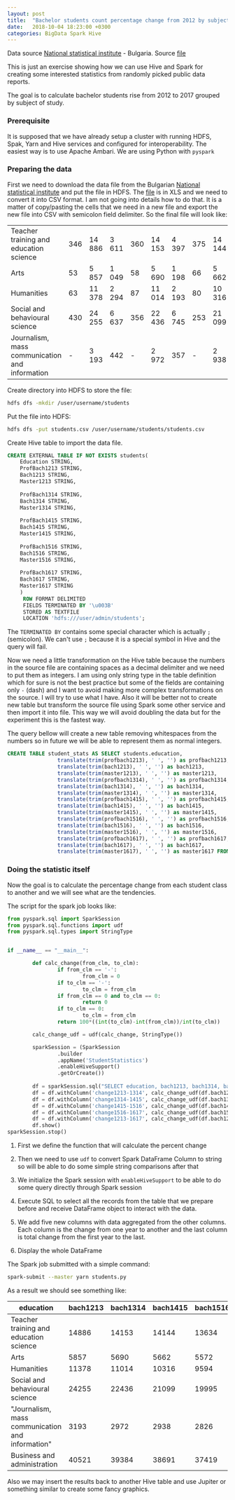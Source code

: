 ```yaml
---
layout: post
title:  "Bachelor students count percentage change from 2012 by subject. Analytics using Apache Hive and Spark"
date:   2018-10-04 18:23:00 +0300
categories: BigData Spark Hive
---
```


Data source [National statistical institute](http://nsi.bg/en) - Bulgaria. Source [file](http://nsi.bg/en/content/4897/students-educational-qualification-degree-and-narrow-field-education) 

This is just an exercise showing how we can use Hive and Spark for creating some interested statistics from randomly picked public data reports.

The goal is to calculate bachelor students rise from 2012 to 2017 grouped by subject of study.

### Prerequisite

It is supposed that we have already setup a cluster with running HDFS, Spak, Yarn and Hive services and configured for interoperability. The easiest way is to use Apache Ambari. We are using Python with `pyspark` 

### Preparing the data

First we need to download the data file from the Bulgarian [National statistical institute](http://nsi.bg/en) and put the file in HDFS. The [file](http://nsi.bg/en/content/4897/students-educational-qualification-degree-and-narrow-field-education) is in XLS and we need to convert it into CSV format. I am not going into details how to do that. It is a matter of copy/pasting the cells that we need in a new file and export the new file into CSV with semicolon field delimiter. So the final file will look like:

|                                                |      |        |       |      |        |       |      |        |       |      |        |       |      |        |       |
| ---------------------------------------------- | ---- | ------ | ----- | ---- | ------ | ----- | ---- | ------ | ----- | ---- | ------ | ----- | ---- | ------ | ----- |
| Teacher training and education science         | 346  | 14 886 | 3 611 | 360  | 14 153 | 4 397 | 375  | 14 144 | 5 342 | 398  | 13 634 | 5 534 | 420  | 13 139 | 5 197 |
| Arts                                           | 53   | 5 857  | 1 049 | 58   | 5 690  | 1 198 | 66   | 5 662  | 1 134 | 56   | 5 572  | 1 114 | 43   | 5 256  | 1 058 |
| Humanities                                     | 63   | 11 378 | 2 294 | 87   | 11 014 | 2 193 | 80   | 10 316 | 2 050 | 88   | 9 594  | 1 804 | 94   | 8 583  | 1 541 |
| Social and behavioural science                 | 430  | 24 255 | 6 637 | 356  | 22 436 | 6 745 | 253  | 21 099 | 7 026 | 84   | 19 995 | 6 575 | 92   | 18 082 | 5 596 |
| Journalism, mass communication and information | -    | 3 193  | 442   | -    | 2 972  | 357   | -    | 2 938  | 319   | -    | 2 826  | 353   | -    | 2 417  | 283   |

Create directory into HDFS to store the file:

```bash
hdfs dfs -mkdir /user/username/students
```



Put the file into HDFS:

```bash
hdfs dfs -put students.csv /user/username/students/students.csv
```



Create Hive table to import the data file.

```sql
CREATE EXTERNAL TABLE IF NOT EXISTS students(
    Education STRING, 
	ProfBach1213 STRING,
  	Bach1213 STRING, 
    Master1213 STRING,
  
  	ProfBach1314 STRING,
  	Bach1314 STRING, 
    Master1314 STRING,
  
  	ProfBach1415 STRING,
  	Bach1415 STRING, 
    Master1415 STRING,
  
  	ProfBach1516 STRING,
  	Bach1516 STRING, 
    Master1516 STRING,
  
  	ProfBach1617 STRING,
  	Bach1617 STRING, 
    Master1617 STRING
	)
     ROW FORMAT DELIMITED
     FIELDS TERMINATED BY '\u003B'
     STORED AS TEXTFILE
     LOCATION 'hdfs:///user/admin/students';
```

The `TERMINATED BY` contains some special character which is actually `;` (semicolon). We can't use `;` because it is a special symbol in Hive and the query will fail. 

Now we need a little transformation on the Hive table because the numbers in the source file are containing spaces as a decimal delimiter and we need to put them as integers. I am using only string type in the table definition which for sure is not the best practice but some of the fields are containing only `-` (dash) and I want to avoid making more complex transformations on the source. I will try to use what I have. Also it will be better not to create new table but transform the source file using Spark some other service and then import it into file. This way we will avoid doubling the data but for the experiment this is the fastest way.

The query bellow will create a new table removing whitespaces from the numbers so in future we will be able to represent them as normal integers.

```sql
CREATE TABLE student_stats AS SELECT students.education,         
                translate(trim(profbach1213), ' ', '') as profbach1213,
                translate(trim(bach1213), ' ', '') as bach1213,
                translate(trim(master1213), ' ', '') as master1213,
                translate(trim(profbach1314), ' ', '') as profbach1314,
                translate(trim(bach1314), ' ', '') as bach1314,
                translate(trim(master1314), ' ', '') as master1314,
                translate(trim(profbach1415), ' ', '') as profbach1415,
                translate(trim(bach1415), ' ', '') as bach1415,
                translate(trim(master1415), ' ', '') as master1415,
                translate(trim(profbach1516), ' ', '') as profbach1516,
                translate(trim(bach1516), ' ', '') as bach1516,
                translate(trim(master1516), ' ', '') as master1516,
                translate(trim(profbach1617), ' ', '') as profbach1617,
                translate(trim(bach1617), ' ', '') as bach1617,
                translate(trim(master1617), ' ', '') as master1617 FROM students
```



### Doing the statistic itself

Now the goal is to calculate the percentage change from each student class to another and we will see what are the tendencies.

The script for the spark job looks like:

```python
from pyspark.sql import SparkSession
from pyspark.sql.functions import udf
from pyspark.sql.types import StringType


if __name__ == "__main__":

        def calc_change(from_clm, to_clm):
                if from_clm == '-':
                        from_clm = 0
                if to_clm == '-':
                        to_clm = from_clm
                if from_clm == 0 and to_clm == 0:
                        return 0
                if to_clm == 0:
                        to_clm = from_clm
                return 100*((int(to_clm)-int(from_clm))/int(to_clm))

        calc_change_udf = udf(calc_change, StringType())

        sparkSession = (SparkSession
                .builder
                .appName('StudentStatistics')
                .enableHiveSupport()
                .getOrCreate())
        
        df = sparkSession.sql("SELECT education, bach1213, bach1314, bach1415, bach1516, bach1617 FROM student_stats")
        df = df.withColumn('change1213-1314', calc_change_udf(df.bach1213, df.bach1314))
        df = df.withColumn('change1314-1415', calc_change_udf(df.bach1314, df.bach1415))
        df = df.withColumn('change1415-1516', calc_change_udf(df.bach1415, df.bach1516))
        df = df.withColumn('change1516-1617', calc_change_udf(df.bach1516, df.bach1617))
        df = df.withColumn('change1213-1617', calc_change_udf(df.bach1213, df.bach1617))
        df.show()
sparkSession.stop()
```

1. First we define the function that will calculate the percent change 

2. Then we need to use `udf` to convert Spark DataFrame Column to string so will be able to do some simple string comparisons after that 

3. We initialize the Spark session with `enableHiveSupport` to be able to do some query directly through Spark session

4. Execute SQL to select all the records from the table that we prepare before and receive DataFrame object to interact with the data.

5. We add five new columns with data aggregated from the other columns. Each column is the change from one year to another and the last column is total change from the first year to the last.

6. Display the whole DataFrame



The Spark job submitted with a simple command:

```bash
spark-submit --master yarn students.py
```

As a result we should see something like:

| education                                        | bach1213 | bach1314 | bach1415 | bach1516 | bach1617 | change1213-1314     | change1314-1415      | change1415-1516     | change1516-1617     | change1213-1617     |
| ------------------------------------------------ | -------- | -------- | -------- | -------- | -------- | ------------------- | -------------------- | ------------------- | ------------------- | ------------------- |
| Teacher training and education science           | 14886    | 14153    | 14144    | 13634    | 13139    | -5.179113968769872  | -0.06363122171945701 | -3.7406483790523692 | -3.767410000761093  | -13.296293477433593 |
| Arts                                             | 5857     | 5690     | 5662     | 5572     | 5256     | -2.9349736379613356 | -0.49452490286117984 | -1.615218951902369  | -6.012176560121765  | -11.43455098934551  |
| Humanities                                       | 11378    | 11014    | 10316    | 9594     | 8583     | -3.3048846922099147 | -6.766188445133772   | -7.525536793829477  | -11.779098217406501 | -32.56437143190027  |
| Social and behavioural science                   | 24255    | 22436    | 21099    | 19995    | 18082    | -8.107505794259225  | -6.336793212948481   | -5.521380345086271  | -10.579581904656564 | -34.13892268554363  |
| "Journalism, mass communication and information" | 3193     | 2972     | 2938     | 2826     | 2417     | -7.43606998654105   | -1.1572498298162015  | -3.9631988676574665 | -16.921803889118742 | -32.10591642532064  |
| Business and administration                      | 40521    | 39384    | 38691    | 37419    | 34540    | -2.886959171237051  | -1.7911142126075832  | -3.399342579972741  | -8.335263462651998  | -17.316155182397218 |

Also we may insert the results back to another Hive table and use Jupiter or something similar to create some fancy graphics.
